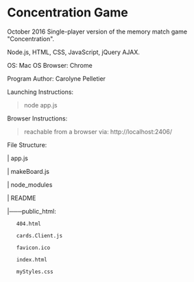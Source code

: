 # Concentration Game 
October 2016
Single-player version of the memory match game "Concentration".

Node.js, HTML, CSS, JavaScript, jQuery AJAX.

OS: Mac OS
Browser: Chrome

Program Author: Carolyne Pelletier

Launching Instructions:
> node app.js

Browser Instructions:
> reachable from a browser via: http://localhost:2406/


File Structure:

|   app.js
   
|   makeBoard.js
   
|   node_modules
   
|   README
   
|───public_html:

       404.html
       
       cards.Client.js
       
       favicon.ico
       
       index.html
       
       myStyles.css
       





